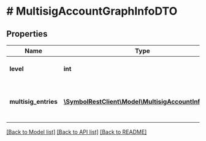 # # MultisigAccountGraphInfoDTO

## Properties

Name | Type | Description | Notes
------------ | ------------- | ------------- | -------------
**level** | **int** | Level of the multisig account. |
**multisig_entries** | [**\SymbolRestClient\Model\MultisigAccountInfoDTO[]**](MultisigAccountInfoDTO.md) | Array of multisig accounts for this level. |

[[Back to Model list]](../../README.md#models) [[Back to API list]](../../README.md#endpoints) [[Back to README]](../../README.md)
